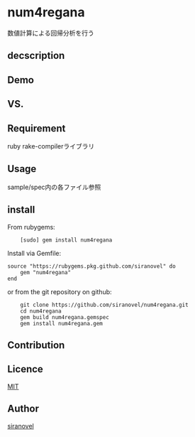 num4regana
==========
数値計算による回帰分析を行う

## decscription ##

## Demo ##

## VS. ##

## Requirement ##
ruby rake-compilerライブラリ

## Usage ##

sample/spec内の各ファイル参照

## install ##

From rubygems:  
~~~
    [sudo] gem install num4regana
~~~

Install via Gemfile:  
~~~
source "https://rubygems.pkg.github.com/siranovel" do
    gem "num4regana"
end
~~~

or from the git repository on github:  
~~~
    git clone https://github.com/siranovel/num4regana.git  
    cd num4regana  
    gem build num4regana.gemspec
    gem install num4regana.gem
~~~

## Contribution ##

## Licence ##
[MIT](LICENSE)

## Author ##

[siranovel](https://github.com/siranovel)
